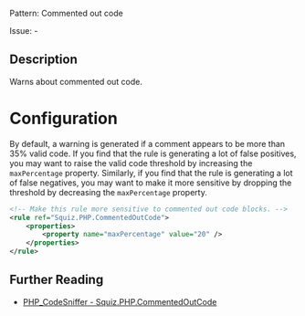 Pattern: Commented out code

Issue: -

## Description

Warns about commented out code.

# Configuration

By default, a warning is generated if a comment appears to be more than 35% valid code. If you find that the rule is generating a lot of false positives, you may want to raise the valid code threshold by increasing the `maxPercentage` property. Similarly, if you find that the rule is generating a lot of false negatives, you may want to make it more sensitive by dropping the threshold by decreasing the `maxPercentage` property.

```xml
<!-- Make this rule more sensitive to commented out code blocks. -->
<rule ref="Squiz.PHP.CommentedOutCode">
    <properties>
        <property name="maxPercentage" value="20" />
    </properties>
</rule>
```

## Further Reading

* [PHP_CodeSniffer - Squiz.PHP.CommentedOutCode](https://github.com/squizlabs/PHP_CodeSniffer/blob/master/src/Standards/Squiz/Sniffs/PHP/CommentedOutCodeSniff.php)